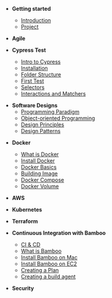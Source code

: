 - **Getting started**

  - [Introduction](/)
  - [Project](/project)

- **Agile**

- **Cypress Test**
  - [Intro to Cypress](cypress/intro.md)
  - [Installation](cypress/installation.md)
  - [Folder Structure](cypress/folder-structure.md)
  - [First Test](cypress/hello-world.md)
  - [Selectors](cypress/selectors.md)
  - [Interactions and Matchers](cypress/interactions-&-matchers.md)

* **Software Designs**
  - [Programming Paradigm](software-designs/programming-paradigm)
  - [Object-oriented Programming](software-designs/object-oriented-programming)
  - [Design Principles](software-designs/design-principles)
  - [Design Patterns](software-designs/design-patterns)

- **Docker**

  - [What is Docker](docker/what-is-docker.md)
  - [Install Docker](docker/installing-docker.md)
  - [Docker Basics](docker/docker-basics.md)
  - [Building Image](docker/build-image.md)
  - [Docker Compose](docker/running-multiple-images.md)
  - [Docker Volume](docker/docker-volume.md)

- **AWS**

- **Kubernetes**

- **Terraform**

- **Continuous Integration with Bamboo**

  - [CI & CD](/bamboo/intro-ci-cd)
  - [What is Bamboo](/bamboo/introduction)
  - [Install Bamboo on Mac](/bamboo/installation)
  - [Install Bamboo on EC2](/bamboo/installationRemote)
  - [Creating a Plan](/bamboo/creating-a-project.md)
  - [Creating a build agent](/bamboo/build-agent.md)

- **Security**
